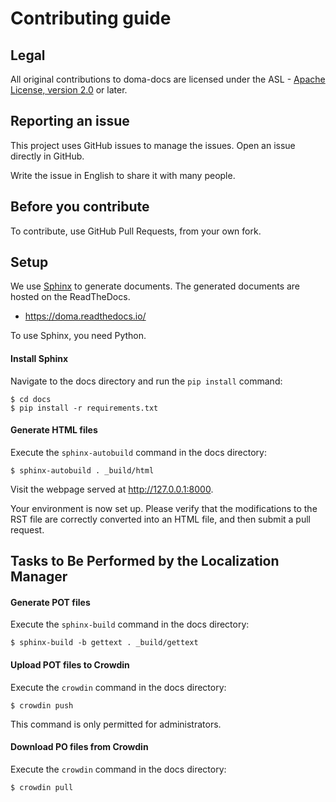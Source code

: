 # Contributing guide

## Legal

All original contributions to doma-docs are licensed under
the ASL - [Apache License, version 2.0](https://www.apache.org/licenses/LICENSE-2.0) or later.

## Reporting an issue

This project uses GitHub issues to manage the issues. Open an issue directly in GitHub.

Write the issue in English to share it with many people.

## Before you contribute

To contribute, use GitHub Pull Requests, from your own fork.

## Setup

We use [Sphinx](http://sphinx-doc.org) to generate documents.
The generated documents are hosted on the ReadTheDocs.

- https://doma.readthedocs.io/

To use Sphinx, you need Python.

#### Install Sphinx

Navigate to the docs directory and run the `pip install` command:

```
$ cd docs
$ pip install -r requirements.txt
```

#### Generate HTML files

Execute the `sphinx-autobuild` command in the docs directory:

```
$ sphinx-autobuild . _build/html
```

Visit the webpage served at http://127.0.0.1:8000.

Your environment is now set up.
Please verify that the modifications to the RST file are correctly converted into an HTML file, and then submit a pull request.

## Tasks to Be Performed by the Localization Manager

#### Generate POT files

Execute the `sphinx-build` command in the docs directory:

```
$ sphinx-build -b gettext . _build/gettext
```

#### Upload POT files to Crowdin

Execute the `crowdin` command in the docs directory:

```
$ crowdin push
```

This command is only permitted for administrators.

#### Download PO files from Crowdin

Execute the `crowdin` command in the docs directory:

```
$ crowdin pull
```
